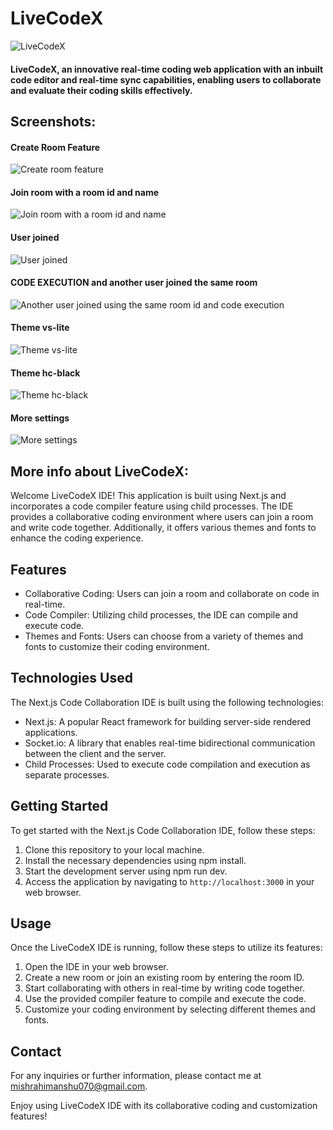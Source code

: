 # LiveCodeX
![LiveCodeX](https://github.com/himanshu070/LiveCodeX/assets/66140981/fcdbd837-23ab-412b-843e-df67d72f8571)

#### LiveCodeX, an innovative real-time coding web application with an inbuilt code editor and real-time sync capabilities, enabling users to collaborate and evaluate their coding skills effectively.

## Screenshots: 
#### Create Room Feature
![Create room feature](https://github.com/himanshu070/LiveCodeX/assets/66140981/df9c01f5-f375-4442-a9af-784c8ab2bf89)
#### Join room with a room id and name
![Join room with a room id and name](https://github.com/himanshu070/LiveCodeX/assets/66140981/83ac7268-523e-4e5b-acc0-42a52f02240c)
#### User joined
![User joined](https://github.com/himanshu070/LiveCodeX/assets/66140981/df69cfe1-cec6-4207-ae97-9b40a18a2b25)
#### CODE EXECUTION and another user joined the same room
![Another user joined using the same room id and code execution](https://github.com/himanshu070/LiveCodeX/assets/66140981/04c132b5-a92e-48dd-adc1-8573a4290842)
#### Theme vs-lite
![Theme vs-lite](https://github.com/himanshu070/LiveCodeX/assets/66140981/bf0272a1-1da8-4fdb-8cdc-651f964d7506)
#### Theme hc-black
![Theme hc-black](https://github.com/himanshu070/LiveCodeX/assets/66140981/fe468992-ae87-4940-b471-7ccbf875eda5)
#### More settings
![More settings](https://github.com/himanshu070/LiveCodeX/assets/66140981/58b21f49-9f41-4683-98c2-420765d0c061)


## More info about LiveCodeX:
Welcome LiveCodeX IDE! This application is built using Next.js and incorporates a code compiler feature using child processes. The IDE provides a collaborative coding environment where users can join a room and write code together. Additionally, it offers various themes and fonts to enhance the coding experience.

## Features

- Collaborative Coding: Users can join a room and collaborate on code in real-time.
- Code Compiler: Utilizing child processes, the IDE can compile and execute code.
- Themes and Fonts: Users can choose from a variety of themes and fonts to customize their coding environment.

## Technologies Used

The Next.js Code Collaboration IDE is built using the following technologies:

- Next.js: A popular React framework for building server-side rendered applications.
- Socket.io: A library that enables real-time bidirectional communication between the client and the server.
- Child Processes: Used to execute code compilation and execution as separate processes.

## Getting Started

To get started with the Next.js Code Collaboration IDE, follow these steps:

1. Clone this repository to your local machine.
2. Install the necessary dependencies using npm install.
3. Start the development server using npm run dev.
4. Access the application by navigating to `http://localhost:3000` in your web browser.

## Usage

Once the LiveCodeX IDE is running, follow these steps to utilize its features:

1. Open the IDE in your web browser.
2. Create a new room or join an existing room by entering the room ID.
3. Start collaborating with others in real-time by writing code together.
4. Use the provided compiler feature to compile and execute the code.
5. Customize your coding environment by selecting different themes and fonts.

## Contact

For any inquiries or further information, please contact me at [mishrahimanshu070@gmail.com](mailto:mishrahimanshu070@gmail.com).

Enjoy using LiveCodeX IDE with its collaborative coding and customization features!


